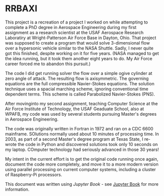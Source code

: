 # RRBAXI

This project is a recreation of a project I worked on while attempting to complete a PhD degree in Aerospace Engineering during my first assignment as a research scientist at the USAF Aerospace Research Laboratiry at Wright-Patterson Air Force Base in Dayton, Ohio. That project was supposed to create a program that would solve 3-dimensional flow over a hypersonic vehicle similar to the NASA Shuttle. Sadly, I never quite got this finished, despite working on it for five years. (NASA managed to get the idea running, but it took them another eight years to do. My Air Force career forced me to abandon this pursuit.)

The code I did get running solver the flow over a simple ogive cylinder at zero angle of attack. The resulting flow is axisymmetric. The governing equations are the full compressible Navier-Stokes equations. The solution technique uses a spacial marching scheme, ignoring conventional time dependent terms. This scheme is called Parabolized Navier-Stokes (PNS). 

After movinginto my second assignment, teaching Computer Science at the Air Force Institute of Technology, the USAF Geaduate School, also at WPAFB, my code was used by several students pursuing Master's degrees in Aerospace Engineering.

The code was originally written in Fortran in 1972 and ran on a CDC 6600 mainframe. SOlutions normally used about 10 minutes of processing time. In 2003, as part of a second Master's degree program at Texas State, I re-wrote the code in Python and discovered solutions took only 10 seconds on my laptop. COmputer technology had seriously advanced in those 30 years! 

My intent in the current effort is to get the original code running once again, document the code more completely, and move it to a more modern version using parallel processing on current computer systems, including a cluster of Raspberry-Pi processors. 

This document was written using *Jupyter Book* - see [Jupyter Book](https://jupyterbook.org) for more information.

```{tableofcontents}
```
